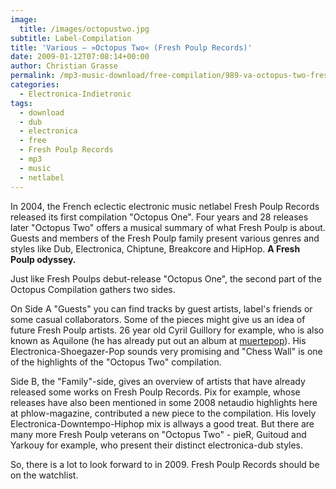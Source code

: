 ```yaml
---
image:
  title: /images/octopustwo.jpg
subtitle: Label-Compilation
title: 'Various – »Octopus Two« (Fresh Poulp Records)'
date: 2009-01-12T07:08:14+00:00
author: Christian Grasse
permalink: /mp3-music-download/free-compilation/989-va-octopus-two-fresh-poulp-records
categories:
  - Electronica-Indietronic
tags:
  - download
  - dub
  - electronica
  - free
  - Fresh Poulp Records
  - mp3
  - music
  - netlabel
---
```

In 2004, the French eclectic electronic music netlabel Fresh Poulp Records released its first compilation "Octopus One". Four years and 28 releases later "Octopus Two" offers a musical summary of what Fresh Poulp is about. Guests and members of the Fresh Poulp family present various genres and styles like Dub, Electronica, Chiptune, Breakcore and HipHop. **A Fresh Poulp odyssey.** <!--more-->

Just like Fresh Poulps debut-release "Octopus One", the second part of the Octopus Compilation gathers two sides.

On Side A "Guests" you can find tracks by guest artists, label's friends or some casual collaborators. Some of the pieces might give us an idea of future Fresh Poulp artists. 26 year old Cyril Guillory for example, who is also known as Aquilone (he has already put out an album at [muertepop](http://www.muertepop.com/muerte012.htm)). His Electronica-Shoegazer-Pop sounds very promising and "Chess Wall" is one of the highlights of the "Octopus Two" compilation.

Side B, the "Family"-side, gives an overview of artists that have already released some works on Fresh Poulp Records. Pix for example, whose releases have also been mentioned in some 2008 netaudio highlights here at phlow-magazine, contributed a new piece to the compilation. His lovely Electronica-Downtempo-Hiphop mix is allways a good treat. But there are many more Fresh Poulp veterans on "Octopus Two" - pieR, Guitoud and Yarkouy for example, who present their distinct electronica-dub styles.

So, there is a lot to look forward to in 2009. Fresh Poulp Records should be on the watchlist.

